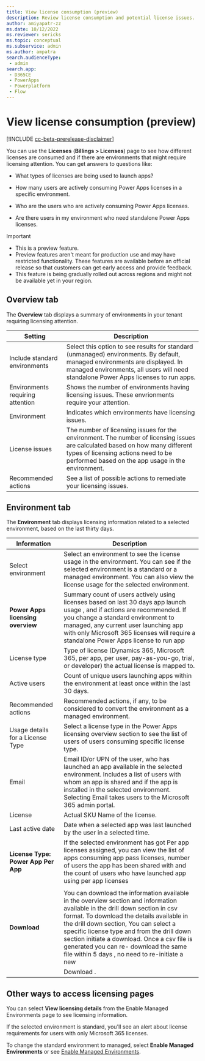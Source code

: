 ```yaml
---
title: View license consumption (preview)
description: Review license consumption and potential license issues. 
author: amiyapatr-zz
ms.date: 10/12/2022
ms.reviewer: sericks
ms.topic: conceptual
ms.subservice: admin
ms.author: ampatra
search.audienceType: 
 - admin
search.app:
 - D365CE
 - PowerApps
 - Powerplatform
 - Flow
---
```


# View license consumption (preview)

<!-- fwlink: https://go.microsoft.com/fwlink/?linkid=2206011 -->

[!INCLUDE [cc-beta-prerelease-disclaimer](../includes/cc-beta-prerelease-disclaimer.md)]

You can use the **Licenses** (**Billings > Licenses**) page to see how different licenses are consumed and if there are environments that might require licensing attention. You can get answers to questions like:

-   What types of licenses are being used to launch apps?

-   How many users are actively consuming Power Apps licenses in a specific environment.

-   Who are the users who are actively consuming Power Apps licenses.

-   Are there users in my environment who need standalone Power Apps licenses.

> [!IMPORTANT]
> - This is a preview feature.
> - Preview features aren't meant for production use and may have restricted functionality. These features are available before an official release so that customers can get early access and provide feedback.
> - This feature is being gradually rolled out across regions and might not be available yet in your region.

## Overview tab

The **Overview** tab displays a summary of environments in your tenant requiring licensing attention.

| Setting        | Description        |
|--------------------------------------|------------------------------------------------------------|
| Include standard environments        | Select this option to see results for standard (unmanaged) environments. By default, managed environments are displayed. In managed environments, all users will need standalone Power Apps licenses to run apps.           |
| Environments requiring attention | Shows the number of environments having licensing issues. These envrionments require your attention.       |
| Environment                          | Indicates which environments have licensing issues.               |
| License issues                       | The number of licensing issues for the environment. The number of licensing issues are calculated based on how many different types of licensing actions need to be performed based on the app usage in the environment. |
| Recommended actions              | See a list of possible actions to remediate your licensing issues.        |

## Environment tab

The **Environment** tab displays licensing information related to a selected environment, based on the last thirty days. 

| Information                  | Description     |
|-------------------------------------|-------------------|
| Select environment                  | Select an environment to see the license usage in the environment. You can see if the selected environment is a standard or a managed environment. You can also view the license usage for the selected environment.        |
| **Power Apps licensing overview**   | Summary count of users actively using licenses based on last 30 days app launch usage , and if actions are recommended. If you change a standard environment to managed, any current user launching app with only Microsoft 365 licenses will require a standalone Power Apps license to run app     |
| License type                        | Type of license (Dynamics 365, Microsoft 365, per app, per user, pay-as-you-go, trial, or developer) the actual license is mapped to.       |
| Active users                        | Count of unique users launching apps within the environment at least once within the last 30 days.    |
| Recommended actions                 | Recommended actions, if any, to be considered to convert the environment as a managed environment.   |
| Usage details for a License Type    | Select a license type in the Power Apps licensing overview section to see the list of users of users consuming specific license type.                    |
| Email                               | Email ID/or UPN of the user, who has launched an app available in the selected environment. Includes a list of users with whom an app is shared and if the app is installed in the selected environment. Selecting Email takes users to the Microsoft 365 admin portal.     |
| License                             | Actual SKU Name of the license.     |
| Last active date                    | Date when a selected app was last launched by the user in a selected time.     |
| **License Type: Power App Per App** | If the selected environment has got Per app licenses assigned, you can view the list of apps consuming app pass licenses, number of users the app has been shared with and the count of users who have launched app using per app licenses     |
|                                     |                                              |
| **Download**                        | You can download the information available in the overview section and information available in the drill down section in csv format. To download the details available in the drill down section, You can select a specific license type and from the drill down section initiate a download. Once a csv file is generated you can re- download the same file within 5 days , no need to re-initiate a new |
|                                     | Download .             |                                                                                                                      

## Other ways to access licensing pages

You can select **View licensing details** from the Enable Managed Environments page to see licensing information.

If the selected environment is standard, you'll see an alert about license requirements for users with only Microsoft 365 licenses.

To change the standard environment to managed, select **Enable Managed Environments** or see [Enable Managed Environments](managed-environment-enable.md).

